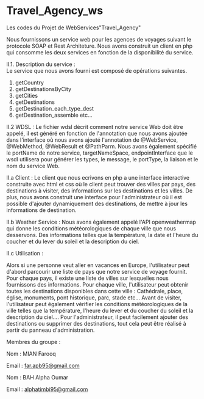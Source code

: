 # Travel_Agency_ws
Les codes du Projet de WebServices"Travel_Agency"

Nous fournissons un service web pour les agences de voyages suivant le protocole SOAP et Rest Architeture. Nous avons construit un client en php qui consomme les deux services en fonction de la disponibilité du service. 


II.1. Description du service :  
Le service que nous avons fourni est composé de opérations suivantes.
 

1. getCountry
2. getDestinationsByCity
3. getCities
4. getDestinations
5. getDestination_each_type_dest
6. getDestination_assemble etc...

II.2 WDSL :
Le fichier wdsl décrit comment notre service Web doit être appelé, il est généré en fonction de l'annotation que nous avons ajoutée dans l'interface où nous avons ajouté l'annotation de @WebService, @WebMethod, @WebResult et @PathParm. Nous avons également spécifié le portName de notre service, targetNameSpace, endpointInterface que le wsdl utilisera pour générer les types, le message, le portType, la liaison et le nom du service Web.

II.a Client :
Le client que nous ecrivons en php a une interface interactive construite avec html et css où le client peut trouver des villes par pays, des destinations à visiter, des informations sur les destinations et les villes. De plus, nous avons construit une interface pour l'administrateur où il est possible d'ajouter dynamiquement des destinations, de mettre à jour les informations de destination.


II.b Weather Service :
Nous avons également appelé l'API openweathermap qui donne les conditions météorologiques de chaque ville que nous desservons. Des informations telles que la température, la date et l'heure du coucher et du lever du soleil et la description du ciel.



II.c Utilisation :

Alors si une personne veut aller en vacances en Europe, l'utilisateur peut d'abord parcourir une liste de pays que notre service de voyage fournit. Pour chaque pays, il existe une liste de villes sur lesquelles nous fournissons des informations. Pour chaque ville, l'utilisateur peut obtenir toutes les destinations disponibles dans cette ville : Cathédrale, place, église, monuments, pont historique, parc, stade etc... Avant de visiter, l'utilisateur peut également vérifier les conditions météorologiques de la ville telles que la température, l'heure du lever et du coucher du soleil et la description du ciel.... Pour l'administrateur, il peut facilement ajouter des destinations ou supprimer des destinations, tout cela peut être réalisé à partir du panneau d'administration.


Membres du groupe : 

Nom : MIAN Farooq 

Email : far.apb95@gmail.com

Nom : BAH Alpha Oumar

Email : alphatimbi95@gmail.com



